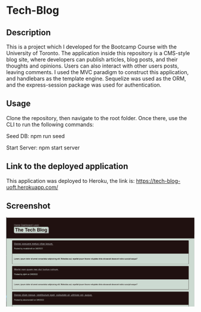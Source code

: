 # Tech-Blog

## Description

This is a project which I developed for the Bootcamp Course with the University of Toronto. The application inside this repository is a CMS-style blog site, where developers can publish articles, blog posts, and their thoughts and opinions. Users can also interact with other users posts, leaving comments. I used the MVC paradigm to construct this application, and handlebars as the template engine. Sequelize was used as the ORM, and the express-session package was used for authentication.

## Usage

Clone the repository, then navigate to the root folder. Once there, use the CLI to run the following commands:

Seed DB: 
npm run seed

Start Server: 
npm start server

## Link to the deployed application

This application was deployed to Heroku, the link is:
https://tech-blog-uoft.herokuapp.com/

## Screenshot

![App](./public/screenshots/Screenshot%20(26).png?raw=true)